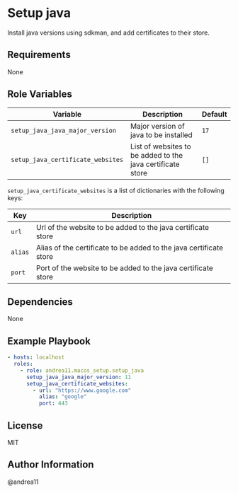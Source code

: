# Setup java

Install java versions using sdkman, and add certificates to their store.

## Requirements

None

## Role Variables

| Variable                          | Description                                                | Default |
| --------------------------------- | ---------------------------------------------------------- | ------- |
| `setup_java_java_major_version`   | Major version of java to be installed                      | `17`    |
| `setup_java_certificate_websites` | List of websites to be added to the java certificate store | `[]`    |

`setup_java_certificate_websites` is a list of dictionaries with the following keys:

| Key     | Description                                                        |
| ------- | ------------------------------------------------------------------ |
| `url`   | Url of the website to be added to the java certificate store       |
| `alias` | Alias of the certificate to be added to the java certificate store |
| `port`  | Port of the website to be added to the java certificate store      |

## Dependencies

None

## Example Playbook

```yaml
- hosts: localhost
  roles:
    - role: andrea11.macos_setup.setup_java
      setup_java_java_major_version: 11
      setup_java_certificate_websites:
        - url: "https://www.google.com"
          alias: "google"
          port: 443
```

## License

MIT

## Author Information

@andrea11
